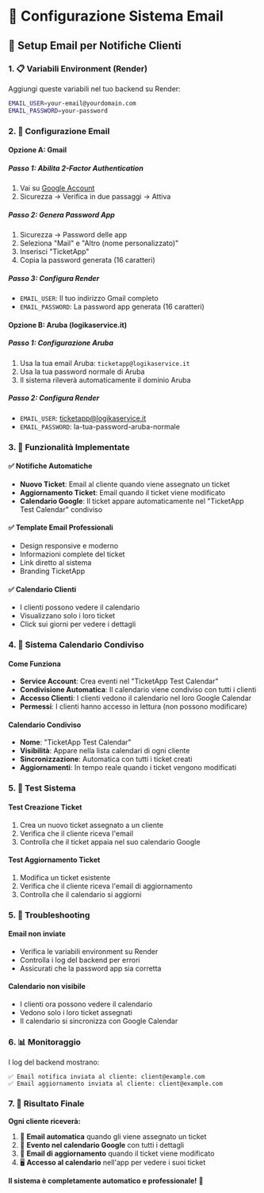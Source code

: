 # 📧 Configurazione Sistema Email

## 🚀 Setup Email per Notifiche Clienti

### **1. 📋 Variabili Environment (Render)**

Aggiungi queste variabili nel tuo backend su Render:

```bash
EMAIL_USER=your-email@yourdomain.com
EMAIL_PASSWORD=your-password
```

### **2. 🔐 Configurazione Email**

#### **Opzione A: Gmail**

##### **Passo 1: Abilita 2-Factor Authentication**
1. Vai su [Google Account](https://myaccount.google.com/)
2. Sicurezza → Verifica in due passaggi → Attiva

##### **Passo 2: Genera Password App**
1. Sicurezza → Password delle app
2. Seleziona "Mail" e "Altro (nome personalizzato)"
3. Inserisci "TicketApp"
4. Copia la password generata (16 caratteri)

##### **Passo 3: Configura Render**
- `EMAIL_USER`: Il tuo indirizzo Gmail completo
- `EMAIL_PASSWORD`: La password app generata (16 caratteri)

#### **Opzione B: Aruba (logikaservice.it)**

##### **Passo 1: Configurazione Aruba**
1. Usa la tua email Aruba: `ticketapp@logikaservice.it`
2. Usa la tua password normale di Aruba
3. Il sistema rileverà automaticamente il dominio Aruba

##### **Passo 2: Configura Render**
- `EMAIL_USER`: ticketapp@logikaservice.it
- `EMAIL_PASSWORD`: la-tua-password-aruba-normale

### **3. 🎯 Funzionalità Implementate**

#### **✅ Notifiche Automatiche**
- **Nuovo Ticket**: Email al cliente quando viene assegnato un ticket
- **Aggiornamento Ticket**: Email quando il ticket viene modificato
- **Calendario Google**: Il ticket appare automaticamente nel "TicketApp Test Calendar" condiviso

#### **✅ Template Email Professionali**
- Design responsive e moderno
- Informazioni complete del ticket
- Link diretto al sistema
- Branding TicketApp

#### **✅ Calendario Clienti**
- I clienti possono vedere il calendario
- Visualizzano solo i loro ticket
- Click sui giorni per vedere i dettagli

### **4. 📅 Sistema Calendario Condiviso**

#### **Come Funziona**
- **Service Account**: Crea eventi nel "TicketApp Test Calendar"
- **Condivisione Automatica**: Il calendario viene condiviso con tutti i clienti
- **Accesso Clienti**: I clienti vedono il calendario nel loro Google Calendar
- **Permessi**: I clienti hanno accesso in lettura (non possono modificare)

#### **Calendario Condiviso**
- **Nome**: "TicketApp Test Calendar"
- **Visibilità**: Appare nella lista calendari di ogni cliente
- **Sincronizzazione**: Automatica con tutti i ticket creati
- **Aggiornamenti**: In tempo reale quando i ticket vengono modificati

### **5. 🧪 Test Sistema**

#### **Test Creazione Ticket**
1. Crea un nuovo ticket assegnato a un cliente
2. Verifica che il cliente riceva l'email
3. Controlla che il ticket appaia nel suo calendario Google

#### **Test Aggiornamento Ticket**
1. Modifica un ticket esistente
2. Verifica che il cliente riceva l'email di aggiornamento
3. Controlla che il calendario si aggiorni

### **5. 🔧 Troubleshooting**

#### **Email non inviate**
- Verifica le variabili environment su Render
- Controlla i log del backend per errori
- Assicurati che la password app sia corretta

#### **Calendario non visibile**
- I clienti ora possono vedere il calendario
- Vedono solo i loro ticket assegnati
- Il calendario si sincronizza con Google Calendar

### **6. 📊 Monitoraggio**

I log del backend mostrano:
```
✅ Email notifica inviata al cliente: client@example.com
✅ Email aggiornamento inviata al cliente: client@example.com
```

### **7. 🎉 Risultato Finale**

**Ogni cliente riceverà:**
1. 📧 **Email automatica** quando gli viene assegnato un ticket
2. 📅 **Evento nel calendario Google** con tutti i dettagli
3. 🔄 **Email di aggiornamento** quando il ticket viene modificato
4. 🖥️ **Accesso al calendario** nell'app per vedere i suoi ticket

**Il sistema è completamente automatico e professionale!** 🚀
